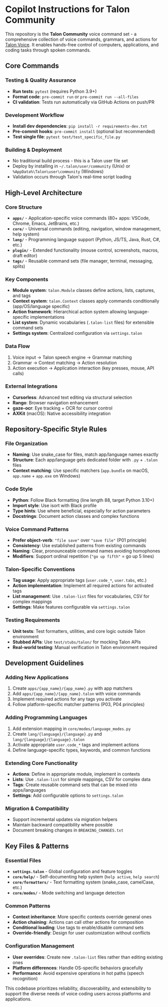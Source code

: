 # Copilot Instructions for Talon Community

This repository is the **Talon Community** voice command set - a comprehensive collection of voice commands, grammars, and actions for [Talon Voice](https://talonvoice.com/). It enables hands-free control of computers, applications, and coding tasks through spoken commands.

## Core Commands

### Testing & Quality Assurance
- **Run tests**: `pytest` (requires Python 3.9+)
- **Format code**: `pre-commit run` or `pre-commit run --all-files`
- **CI validation**: Tests run automatically via GitHub Actions on push/PR

### Development Workflow
- **Install dev dependencies**: `pip install -r requirements-dev.txt`
- **Pre-commit hooks**: `pre-commit install` (optional but recommended)
- **Test single file**: `pytest test/test_specific_file.py`

### Building & Deployment
- No traditional build process - this is a Talon user file set
- Deploy by installing in `~/.talon/user/community` (Unix) or `%AppData%\Talon\user\community` (Windows)
- Validation occurs through Talon's real-time script loading

## High-Level Architecture

### Core Structure
- **`apps/`** - Application-specific voice commands (80+ apps: VSCode, Chrome, Emacs, JetBrains, etc.)
- **`core/`** - Universal commands (editing, navigation, window management, help system)
- **`lang/`** - Programming language support (Python, JS/TS, Java, Rust, C#, etc.)
- **`plugin/`** - Extended functionality (mouse control, screenshots, macros, draft editor)
- **`tags/`** - Reusable command sets (file manager, terminal, messaging, splits)

### Key Components
- **Module system**: `talon.Module` classes define actions, lists, captures, and tags
- **Context system**: `talon.Context` classes apply commands conditionally (app/OS/language specific)
- **Action framework**: Hierarchical action system allowing language-specific implementations
- **List system**: Dynamic vocabularies (`.talon-list` files) for extensible command sets
- **Settings system**: Centralized configuration via `settings.talon`

### Data Flow
1. Voice input → Talon speech engine → Grammar matching
2. Grammar → Context matching → Action resolution
3. Action execution → Application interaction (key presses, mouse, API calls)

### External Integrations
- **Cursorless**: Advanced text editing via structural selection
- **Rango**: Browser navigation enhancement
- **gaze-ocr**: Eye tracking + OCR for cursor control
- **AXKit** (macOS): Native accessibility integration

## Repository-Specific Style Rules

### File Organization
- **Naming**: Use snake_case for files, match app/language names exactly
- **Structure**: Each app/language gets dedicated folder with `.py` + `.talon` files
- **Context matching**: Use specific matchers (`app.bundle` on macOS, `app.name` + `app.exe` on Windows)

### Code Style
- **Python**: Follow Black formatting (line length 88, target Python 3.10+)
- **Import style**: Use isort with Black profile
- **Type hints**: Use where beneficial, especially for action parameters
- **Docstrings**: Document action classes and complex functions

### Voice Command Patterns
- **Prefer object-verb**: `"file save"` over `"save file"` (P01 principle)
- **Consistency**: Use established patterns from existing commands
- **Naming**: Clear, pronounceable command names avoiding homophones
- **Modifiers**: Support ordinal repetition (`"go up fifth"` = go up 5 lines)

### Talon-Specific Conventions
- **Tag usage**: Apply appropriate tags (`user.code_*`, `user.tabs`, etc.)
- **Action implementation**: Implement all required actions for activated tags
- **List management**: Use `.talon-list` files for vocabularies, CSV for complex mappings
- **Settings**: Make features configurable via `settings.talon`

### Testing Requirements
- **Unit tests**: Test formatters, utilities, and core logic outside Talon environment
- **Stubbed APIs**: Use `test/stubs/talon/` for mocking Talon APIs
- **Real-world testing**: Manual verification in Talon environment required

## Development Guidelines

### Adding New Applications
1. Create `apps/{app_name}/{app_name}.py` with app matchers
2. Add `apps/{app_name}/{app_name}.talon` with voice commands
3. Implement required actions for any tags you activate
4. Follow platform-specific matcher patterns (P03, P04 principles)

### Adding Programming Languages
1. Add extension mapping in `core/modes/language_modes.py`
2. Create `lang/{language}/{language}.py` and `lang/{language}/{language}.talon`
3. Activate appropriate `user.code_*` tags and implement actions
4. Define language-specific types, keywords, and common functions

### Extending Core Functionality
- **Actions**: Define in appropriate module, implement in contexts
- **Lists**: Use `.talon-list` for simple mappings, CSV for complex data
- **Tags**: Create reusable command sets that can be mixed into apps/languages
- **Settings**: Add configurable options to `settings.talon`

### Migration & Compatibility
- Support incremental updates via migration helpers
- Maintain backward compatibility where possible
- Document breaking changes in `BREAKING_CHANGES.txt`

## Key Files & Patterns

### Essential Files
- **`settings.talon`** - Global configuration and feature toggles
- **`core/help/`** - Self-documenting help system (`help active`, `help search`)
- **`core/formatters/`** - Text formatting system (snake_case, camelCase, etc.)
- **`core/modes/`** - Mode switching and language detection

### Common Patterns
- **Context inheritance**: More specific contexts override general ones
- **Action chaining**: Actions can call other actions for composition
- **Conditional loading**: Use tags to enable/disable command sets
- **Override-friendly**: Design for user customization without conflicts

### Configuration Management
- **User overrides**: Create new `.talon-list` files rather than editing existing ones
- **Platform differences**: Handle OS-specific behaviors gracefully
- **Performance**: Avoid expensive operations in hot paths (speech recognition)

This codebase prioritizes reliability, discoverability, and extensibility to support the diverse needs of voice coding users across platforms and applications.
